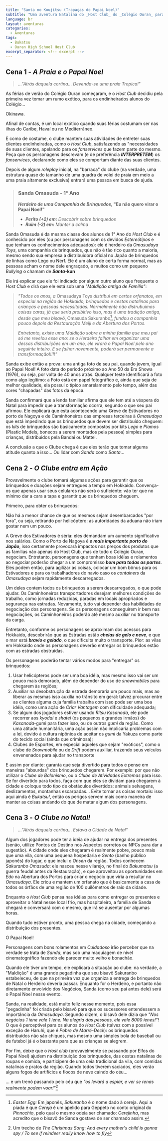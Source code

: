 ```yaml
---
title: "Santa no Koujitsu (Trapaças do Papai Noel)"
subtitle: "Uma aventura Natalina do _Host Club_ do _Colégio Ouran_ para _Bukatsu_"
language: br
layout: aventuras
categories:
  - Aventuras
tags:
  - Bukatsu
  - Ouran High School Host Club
excerpt_separator: <!-- excerpt -->
---
```


## Cena 1 - _A Praia e o Papai Noel_

> _..."Atrás daquela cortina... Devenda-se uma praia Tropical"_

As férias de verão do Colégio Ouran começaram, e o _Host Club_ decidiu pela primeira vez tomar um rumo exótico, para os endinheirados alunos do Colégio...

Okinawa.

Afinal de contas, é um local exótico quando suas férias costumam ser nas ilhas do Caribe, Havaí ou no Mediterrâneo. 

E como de costume, o clube mantem suas atividades de entreter suas clientes endinheiradas, como o _Host Club_, satisfazendo as "necessidades de suas clientes, apelando para os _fanservices_ que fazem parte do mesmo. Peça que os personagens descrevam (e de preferência ___INTERPRETEM___) os _fanservices_, declarando como eles se comportam diante das suas clientes.

Depois de algum _roleplay_ inicial, na "barraca" do clube (na verdade, uma estrutura quase do tamanho de uma quadra de volei de praia em meio a uma praia altamente exclusiva) entrará uma pessoa em busca de ajuda.

> ### Sanda Omasuda - 1° Ano
> 
> ___Herdeiro de uma Companhia de Brinquedos,_ "Eu não quero virar o Papai Noel!"__
>
> + ___Perito (+2) em:__ Descobrir sobre brinquedos_
> + ___Ruim (-2) em:__ Manter a calma_

Sanda Omasuda é da mesma classe dos alunos de 1° Ano do _Host Club_ e é conhecido por eles (ou por personagens com os devidos _Estereótipos_ e que tenham os conhecimentos adequados): ele é herdeiro da _Omasudaya Toys_, uma companhia de brinquedos, que não é tão rico quanto a maioria, mesmo sendo sua empresa a distribuidora oficial no Japão de brinquedos de linhas como Lego ou Nerf. Ele é um aluno de certa forma normal, mas as pessoas acham o nome dele engraçado, e muitos como um pequeno _Bullying_ o chamam de ___Santa_-kun__

Ele irá explicar que ele foi indicado por algum outro aluno que frequente o _Host Club_ e dirá que ele está sob uma _"Maldição antiga de Família"_:

> _"Todos os anos, a_ Omasudaya Toys _distribui em certos orfanatos, em especial na região de Hokkaido, brinquedos e cestas natalinas para crianças e pessoas necessitadas. Normalmente não distrubuímos coisas caras, já que seria proibitivo isso, mas é uma tradição antiga, desde que meu bisavô_, Omasuda Sakuranbo[^1], _fundou a companhia pouco depois da Restauração Meiji e da Abertura dos Portos._
>
> _Entretanto, existe uma Maldição sobre a minha família que meu pai só me revelou esse ano: se o Herdeiro falhar em organizar uma dessas distribuições em um ano, ele virará o Papai Noel pelo ano seguinte inteiro. E se falhar novamente, poderá ser permanente a transformação!!!!!"_

Sanda exibe então a prova: uma antiga foto de seu pai, quando jovem, igual ao Papai Noel! A foto data do período próximo ao Ano 50 da Era Showa (1976), ou seja, por volta de 40 anos atrás. Qualquer teste identificará a foto como algo legítimo: a Foto está em papel fotográfico e, ainda que seja de melhor qualidade, ela possui o típico amarelamento pelo tempo, além das cores "chapadas" das fotos da época.

Sanda confirmará que a lenda familiar afirma que ele tem até a véspera do Natal para impedir que a transformação ocorra, segundo o que seu pai afirmou. Ele explicará que está acontecendo uma Greve de Estivadores no porto de Nagoya e de Caminhoneiros das empresas terceiras à _Omasudaya_ que está impedindo que os brinquedos que devem ser distribuído cheguem: os _kits_ de brinquedos são basicamente compostos por kits _Lego_ e _Plamos_ (Plastic Models, bonecos a serem montados pela pessoa) simples para crianças, distribuidos pela Bandai ou Mattel.

A conclusão a que o Clube chega é que eles terão que tomar alguma atitude quanto a isso... Ou lidar com _Sanda_ como _Santa_...

## Cena 2 - _O Clube entra em Ação_

Provavelmente o clube tomará algumas ações para garantir que os brinquedos e doações sejam entregues a tempo em Hokkaido. Convença-os que apenas usar seus celulares não será o suficiente: vão ter que no mínimo dar a cara a tapa e garantir que os brinquedos cheguem.

Primeiro, para obter os brinquedos:

Não há a menor chance de que os mesmos sejam desembarcados "por fora", ou seja, retirando por helicóptero: as autoridades da aduana não iriam gostar nem um pouco. 

A Greve dos Estivadores é séria: eles demandam um aumento significativo nos salários. Como o Porto de Nagoya é ___o mais importante porto do Japão___, isso certamente provocará impactos nos preços dos produtos que as famílias não apenas do Host Club, mas de todo o Colégio Ouran, negociam. Entretanto, personagens que tenham boas idéias e rolamentos ao negociar poderão chegar a um compromisso ___bom para todas as partes___. Eles podem então, para agilizar as coisas, colocar um bom bônus para os Estivadores e para os trabalhadores do navio caso os _containers_ da _Omasudaya_ sejam rapidamente descarregados. 

Um deles contem todos os brinquedos a serem descarregados, o que pode ajudar. Os Caminhoneiros transportadores desejam melhores condições de trabalho, como jornadas reduzidas, paradas em locais apropriados e segurança nas estradas. Novamente, tudo vai depender das habilidades de negociação dos personagens. Se os personagens conseguirem ir bem nas negociações, os Caminhoneiros poderão até mesmo auxiliar no transporte da carga.

Entretanto, conforme os personagens se aproximam dos acessos para Hokkaido, descobrirão que as Estradas estão ___cheias de gelo e neve___, e que o mar está ___bravio e gelado___, o que dificulta muito o transporte. Pior: as vilas em Hokkaido onde os personagens deverão entregar os brinquedos estão com as estradas obstruídas.

Os personagens poderão tentar vários modos para "entregar" os brinquedos:

1. Usar helicópteros pode ser uma boa idéia, mas mesmo isso vai ser um pouco mais demorado, além de depender do uso de _snowmobiles_ para chegarem às regiões;
2. Auxiliar na desobstrução da estrada demoraria um pouco mais, mas ao liberar as mesmas isso auxilia no trânsito em geral: talvez procurar entre as clientes alguma cuja família trabalha com isso pode ser uma boa idéia, como uma ação de _Criar Vantagem_ com dificuldade adequada;
3. Se algum dos jogadores estiver usando _Ritsu Kasanoda_, ele pode recorrer aos _kyodai_ e _shatei_ (os pequenos e grandes irmãos) do _Kasanoda_-gumi para fazer isso, ou de outros _gumi_ da região. Como uma atitude humanitária, uma ação assim não implicaria problemas com a lei, devido à cultura nipônica de aceitar os _gumi_ da Yakuza como parte do tecido social (ainda que criminosa);
4. Clubes de Esportes, em especial aqueles que sejam "exóticos", como o clube de _Snowmobile_ ou de _Drift_ podem auxiliar, trazendo seus veículos envenenados para ajudar no transporte

E assim por diante: garanta que seja divertido para todos e pense em maneiras "absurdas" dos brinquedos chegarem. Por exemplo: por que não utilizar o _Clube de Balonismo_, ou o _Clube de Atividades Extremas_ para isso. Se for divertido para todos, faça com que eles se dividam para chegarem à cidade e coloque todo tipo de obstáculos divertidos: animais selvagens, deslizamentos, montanhas escarpadas... Evite tornar as coisas mortais: isso aqui ainda é _Bukatsu!_, então os perigos servem mais como maneira de manter as coisas andando do que de matar algum dos personagens.

## Cena 3 - _O Clube no Natal!_

> _..."Atrás daquela cortina... Estava a Cidade de Natal"_

Algum dos jogadores pode ter a idéia de ajudar na entrega dos presentes (senão, utilize Pontos de Destino nos Aspectos corretos ou NPCs para dar a sugestão). A cidade onde eles chegaram é realmente pobre, pouco mais que uma vila, com uma pequena hospedaria e _Sento_ (banho público japonês) do lugar, o que inclui o _Onsen_ da região. Todos conhecem _Sakuranbo Omasuda_: ele nasceu nesse vilarejo, no final do _Bakumatsu_ (a guerra feudal antes da Restauração), e que aproveitou as oportunidades em _Edo_ na Abertura dos Portos para criar o negócio que viria a resultar no _Omasudaya_. Ele criou e mantem um orfanato que é basicamente a casa de todos os órfãos de uma região de 100 quilômetros de raio da cidade.

Enquanto o _Host Club_ pensa nas idéias para como entregar os presentes e aproveitar o Natal nesse local frio, mas hospitaleiro, a família de Sanda chegará e conversará com o mesmo, que irá se ausentar por algumas horas.

Quando tudo estiver pronto, uma pessoa chega na cidade, começando a distribuição dos presentes.

O Papai Noel!

Personagens com bons rolamentos em _Cuidadoso_ irão perceber que na verdade se trata de _Sanda_, mas sob uma maquiagem de nível cinematográfico fazendo ele parecer muito velho e bonachão.

Quando ele tiver um tempo, ele explicará a situação ao clube: na verdade, a "Maldição" é uma grande pegadinha que seu bisavô Sakuranbo estabeleceu, de que na primeira vez que organiza a entrega de brinquedos de Natal o Herdeiro deveria passar. Enquanto for o Herdeiro, e portanto não diretamente envolvido dos Negócios, Sanda (como seu pai antes dele) será o Papai Noel nesse evento.

Sanda, na realidade, está muito feliz nesse momento, pois essa "pegadinha" foi criada pelo bisavô para que os sucessores entendessem a importância da _Omasudaya_. Segundo dizem, o bisavô dele dizia que _"Nos negócios 1 iene vale 1 iene. Na alegria das pessoas, ele vale 8000 ienes!"!_ O que é perceptível para os alunos do _Host Club_ (talvez com a possível exceção de Haruhi, que é _Pobre de Marré-Deci!_): os brinquedos distribuídos não são chiques, mas mesmo uma simples bola de baseball ou de futebol já é o bastante para que as crianças se alegrem.

Por fim, deixe que o _Host club_ (provavelmente se passando por Elfos do Papai Noel) ajudem na distribuição dos brinquedos, das cestas natalinas de roupas e comida, e participem de uma ceia tradicional da vila, com comidas natalinas e pratos da região. Quando todos tiverem saciados, eles verão alguns fogos de artifícios e flocos de neve caindo do céu...

... e um trenó passando pelo céu que _"os levará a espiar, e ver se renas realmente podem voar!"_[^2]

[^1]: _Easter Egg:_ Em japonês, _Sakuranbo_ é o nome dado à cereja. Aqui a piada é que _Cereja_ é um apelido para Geppeto no conto original do _Pinnochio_, pelo qual o mesmo odeia ser chamado: _Cerejinha_, mas acredito que o bisavô de Sanda gostava de ser chamado assim.
[^2]: Um trecho de _The Christmas Song_: _And every mother's child is gonna spy / To see if reindeer really know how to fly_


